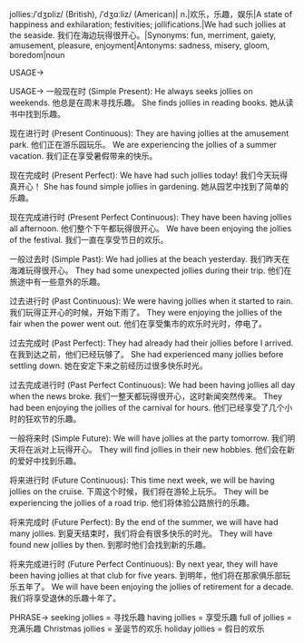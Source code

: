 jollies:/ˈdʒɒliz/ (British), /ˈdʒɑːliz/ (American)| n.|欢乐，乐趣，娱乐|A state of happiness and exhilaration; festivities; jollifications.|We had such jollies at the seaside. 我们在海边玩得很开心。|Synonyms: fun, merriment, gaiety, amusement, pleasure, enjoyment|Antonyms: sadness, misery, gloom, boredom|noun

USAGE->

USAGE->
一般现在时 (Simple Present):
He always seeks jollies on weekends.  他总是在周末寻找乐趣。
She finds jollies in reading books. 她从读书中找到乐趣。


现在进行时 (Present Continuous):
They are having jollies at the amusement park.  他们正在游乐园玩乐。
We are experiencing the jollies of a summer vacation.  我们正在享受暑假带来的快乐。


现在完成时 (Present Perfect):
We have had such jollies today! 我们今天玩得真开心！
She has found simple jollies in gardening. 她从园艺中找到了简单的乐趣。


现在完成进行时 (Present Perfect Continuous):
They have been having jollies all afternoon. 他们整个下午都玩得很开心。
We have been enjoying the jollies of the festival. 我们一直在享受节日的欢乐。


一般过去时 (Simple Past):
We had jollies at the beach yesterday.  我们昨天在海滩玩得很开心。
They had some unexpected jollies during their trip. 他们在旅途中有一些意外的乐趣。


过去进行时 (Past Continuous):
We were having jollies when it started to rain.  我们玩得正开心的时候，开始下雨了。
They were enjoying the jollies of the fair when the power went out.  他们在享受集市的欢乐时光时，停电了。


过去完成时 (Past Perfect):
They had already had their jollies before I arrived. 在我到达之前，他们已经玩够了。
She had experienced many jollies before settling down.  她在安定下来之前经历过很多快乐时光。


过去完成进行时 (Past Perfect Continuous):
We had been having jollies all day when the news broke.  我们一整天都玩得很开心，这时新闻突然传来。
They had been enjoying the jollies of the carnival for hours. 他们已经享受了几个小时的狂欢节的乐趣。


一般将来时 (Simple Future):
We will have jollies at the party tomorrow.  我们明天将在派对上玩得开心。
They will find jollies in their new hobbies. 他们会在新的爱好中找到乐趣。


将来进行时 (Future Continuous):
This time next week, we will be having jollies on the cruise.  下周这个时候，我们将在游轮上玩乐。
They will be experiencing the jollies of a road trip.  他们将体验公路旅行的乐趣。


将来完成时 (Future Perfect):
By the end of the summer, we will have had many jollies. 到夏天结束时，我们将会有很多快乐的时光。
They will have found new jollies by then. 到那时他们会找到新的乐趣。


将来完成进行时 (Future Perfect Continuous):
By next year, they will have been having jollies at that club for five years. 到明年，他们将在那家俱乐部玩乐五年了。
We will have been enjoying the jollies of retirement for a decade.  我们将享受退休的乐趣十年了。



PHRASE->
seeking jollies = 寻找乐趣
having jollies =  享受乐趣
full of jollies = 充满乐趣
Christmas jollies = 圣诞节的欢乐
holiday jollies = 假日的欢乐
